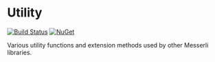 # Utility

[![Build Status](https://travis-ci.org/messerli-informatik-ag/utility.svg?branch=master)](https://travis-ci.org/messerli-informatik-ag/utility)
[![NuGet](https://img.shields.io/nuget/v/Messerli.Utility.svg)](https://www.nuget.org/packages/Messerli.Utility/)

Various utility functions and extension methods used by other Messerli libraries.
